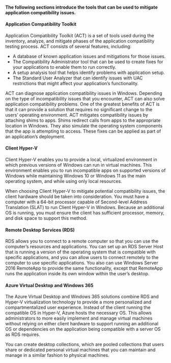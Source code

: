 #### The following sections introduce the tools that can be used to mitigate application compatibility issues.

#### Application Compatibility Toolkit

Application Compatibility Toolkit (ACT) is a set of tools used during the inventory, analyze, and mitigate phases of the application compatibility testing process. ACT consists of several features, including:

 -  A database of known application issues and mitigations for those issues.
 -  The Compatibility Administrator tool that can be used to create fixes for your applications to enable them to run correctly.
 -  A setup analysis tool that helps identify problems with application setup.
 -  The Standard User Analyzer that can identify issues with UAC restrictions that might affect your application’s functionality.

ACT can diagnose application compatibility issues in Windows. Depending on the type of incompatibility issues that you encounter, ACT can also solve application compatibility problems. One of the greatest benefits of ACT is that it can provide a solution that requires no significant change to the users’ operating environment. ACT mitigates compatibility issues by attaching shims to apps. Shims redirect calls from apps to the appropriate location in Windows. They also simulate the operating system components that the app is attempting to access. These fixes can be applied as part of an application’s deployment.

#### Client Hyper-V

Client Hyper-V enables you to provide a local, virtualized environment in which previous versions of Windows can run in virtual machines. This environment enables you to run incompatible apps on supported versions of Windows while maintaining Windows 10 or Windows 11 as the main operating system, and while using only local resources.

When choosing Client Hyper-V to mitigate potential compatibility issues, the client hardware should be taken into consideration. You must have a computer with a 64-bit processor capable of Second-level Address Translation (SLAT) to run Client Hyper-V in Windows. Because an additional OS is running, you must ensure the client has sufficient processor, memory, and disk space to support this method.

#### Remote Desktop Services (RDS)

RDS allows you to connect to a remote computer so that you can use the computer’s resources and applications. You can set up an RDS Server Host that is running a version of the operating system that is compatible with specific applications, and you can allow users to connect remotely to the computer to use specific applications. You also can use Windows Server 2016 RemoteApp to provide the same functionality, except that RemoteApp runs the application inside its own window within the user’s desktop.

#### Azure Virtual Desktop and Windows 365

The Azure Virtual Desktop and Windows 365 solutions combine RDS and Hyper-V virtualization technology to provide a more personalized and compartmentalized user experience. Instead of the client running the compatible OS in Hyper-V, Azure hosts the necessary OS. This allows administrators to more easily implement and manage virtual machines without relying on either client hardware to support running an additional OS or dependencies on the application being compatible with a server OS as RDS requires.

You can create desktop collections, which are pooled collections that users share or dedicated personal virtual machines that you can maintain and manage in a similar fashion to physical machines.
